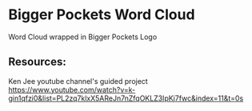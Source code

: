 # Bigger Pockets Word Cloud
Word Cloud wrapped in Bigger Pockets Logo 


## Resources:

Ken Jee youtube channel's guided project
https://www.youtube.com/watch?v=k-gin1qfzi0&list=PL2zq7klxX5AReJn7nZfqOKLZ3IpKj7fwc&index=11&t=0s

